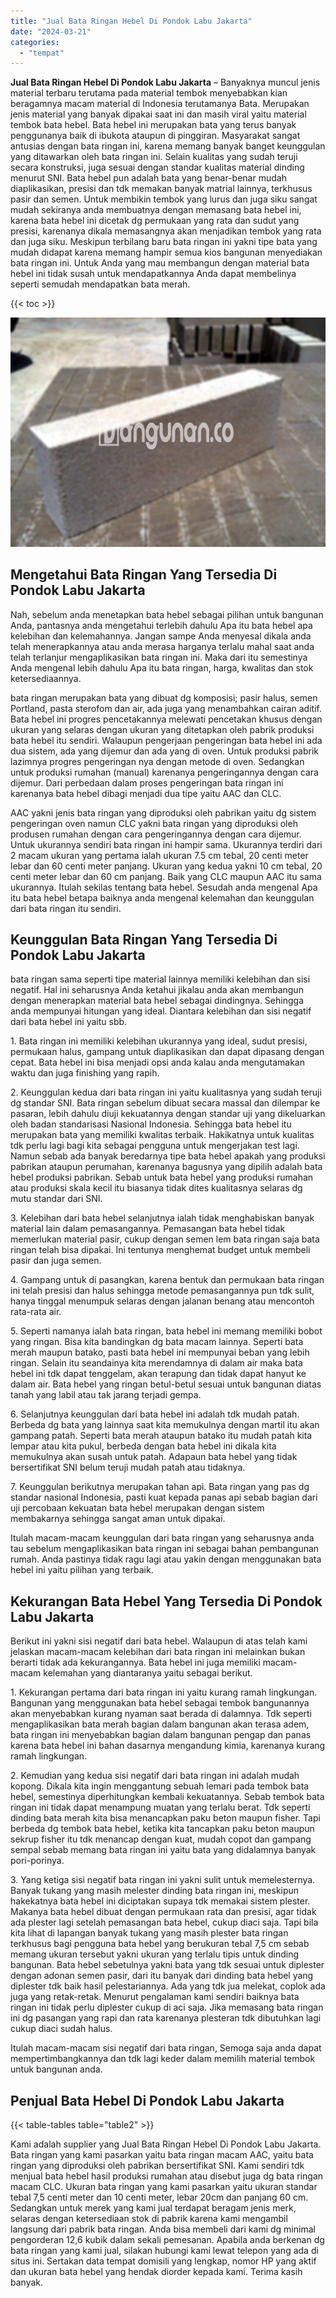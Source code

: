 ```yaml
---
title: "Jual Bata Ringan Hebel Di Pondok Labu Jakarta"
date: "2024-03-21"
categories: 
  - "tempat"
---
```


**Jual Bata Ringan Hebel Di Pondok Labu Jakarta** – Banyaknya muncul jenis material terbaru terutama pada material tembok menyebabkan kian beragamnya macam material di Indonesia terutamanya Bata. Merupakan jenis material yang banyak dipakai saat ini dan masih viral yaitu material tembok bata hebel. Bata hebel ini merupakan bata yang terus banyak penggunanya baik di ibukota ataupun di pinggiran. Masyarakat sangat antusias dengan bata ringan ini, karena memang banyak banget keunggulan yang ditawarkan oleh bata ringan ini. Selain kualitas yang sudah teruji secara konstruksi, juga sesuai dengan standar kualitas material dinding menurut SNI. Bata hebel pun adalah bata yang benar-benar mudah diaplikasikan, presisi dan tdk memakan banyak matrial lainnya, terkhusus pasir dan semen. Untuk membikin tembok yang lurus dan juga siku sangat mudah sekiranya anda membuatnya dengan memasang bata hebel ini, karena bata hebel ini dicetak dg permukaan yang rata dan sudut yang presisi, karenanya dikala memasangnya akan menjadikan tembok yang rata dan juga siku. Meskipun terbilang baru bata ringan ini yakni tipe bata yang mudah didapat karena memang hampir semua kios bangunan menyediakan bata ringan ini. Untuk Anda yang mau membangun dengan material bata hebel ini tidak susah untuk mendapatkannya Anda dapat membelinya seperti semudah mendapatkan bata merah.

{{< toc >}}

![Jual Bata Ringan Hebel Di Pondok Labu Jakarta](/images/jual-hebel-murah-01.png)

## Mengetahui Bata Ringan Yang Tersedia Di Pondok Labu Jakarta

Nah, sebelum anda menetapkan bata hebel sebagai pilihan untuk bangunan Anda, pantasnya anda mengetahui terlebih dahulu Apa itu bata hebel apa kelebihan dan kelemahannya. Jangan sampe Anda menyesal dikala anda telah menerapkannya atau anda merasa harganya terlalu mahal saat anda telah terlanjur mengaplikasikan bata ringan ini. Maka dari itu semestinya Anda mengenal lebih dahulu Apa itu bata ringan, harga, kwalitas dan stok ketersediaannya.

bata ringan merupakan bata yang dibuat dg komposisi; pasir halus, semen Portland, pasta sterofom dan air, ada juga yang menambahkan cairan aditif. Bata hebel ini progres pencetakannya melewati pencetakan khusus dengan ukuran yang selaras dengan ukuran yang ditetapkan oleh pabrik produksi bata hebel itu sendiri. Walaupun pengerjaan pengeringan bata hebel ini ada dua sistem, ada yang dijemur dan ada yang di oven. Untuk produksi pabrik lazimnya progres pengeringan nya dengan metode di oven. Sedangkan untuk produksi rumahan (manual) karenanya pengeringannya dengan cara dijemur. Dari perbedaan dalam proses pengeringan bata ringan ini karenanya bata hebel dibagi menjadi dua tipe yaitu AAC dan CLC.

AAC yakni jenis bata ringan yang diproduksi oleh pabrikan yaitu dg sistem pengeringan oven namun CLC yakni bata ringan yang diproduksi oleh produsen rumahan dengan cara pengeringannya dengan cara dijemur. Untuk ukurannya sendiri bata ringan ini hampir sama. Ukurannya terdiri dari 2 macam ukuran yang pertama ialah ukuran 7.5 cm tebal, 20 centi meter lebar dan 60 centi meter panjang. Ukuran yang kedua yakni 10 cm tebal, 20 centi meter lebar dan 60 cm panjang. Baik yang CLC maupun AAC itu sama ukurannya. Itulah sekilas tentang bata hebel. Sesudah anda mengenal Apa itu bata hebel betapa baiknya anda mengenal kelemahan dan keunggulan dari bata ringan itu sendiri.

## Keunggulan Bata Ringan Yang Tersedia Di Pondok Labu Jakarta

bata ringan sama seperti tipe material lainnya memiliki kelebihan dan sisi negatif. Hal ini seharusnya Anda ketahui jikalau anda akan membangun dengan menerapkan material bata hebel sebagai dindingnya. Sehingga anda mempunyai hitungan yang ideal. Diantara kelebihan dan sisi negatif dari bata hebel ini yaitu sbb.

1\. Bata ringan ini memiliki kelebihan ukurannya yang ideal, sudut presisi, permukaan halus, gampang untuk diaplikasikan dan dapat dipasang dengan cepat. Bata hebel ini bisa menjadi opsi anda kalau anda mengutamakan waktu dan juga finishing yang rapih.

2\. Keunggulan kedua dari bata ringan ini yaitu kualitasnya yang sudah teruji dg standar SNI. Bata ringan sebelum dibuat secara massal dan dilempar ke pasaran, lebih dahulu diuji kekuatannya dengan standar uji yang dikeluarkan oleh badan standarisasi Nasional Indonesia. Sehingga bata hebel itu merupakan bata yang memiliki kwalitas terbaik. Hakikatnya untuk kualitas tdk perlu lagi bagi kita sebagai pengguna untuk mengerjakan test lagi. Namun sebab ada banyak beredarnya tipe bata hebel apakah yang produksi pabrikan ataupun perumahan, karenanya bagusnya yang dipilih adalah bata hebel produksi pabrikan. Sebab untuk bata hebel yang produksi rumahan atau produksi skala kecil itu biasanya tidak dites kualitasnya selaras dg mutu standar dari SNI.

3\. Kelebihan dari bata hebel selanjutnya ialah tidak menghabiskan banyak material lain dalam pemasangannya. Pemasangan bata hebel tidak memerlukan material pasir, cukup dengan semen lem bata ringan saja bata ringan telah bisa dipakai. Ini tentunya menghemat budget untuk membeli pasir dan juga semen.

4\. Gampang untuk di pasangkan, karena bentuk dan permukaan bata ringan ini telah presisi dan halus sehingga metode pemasangannya pun tdk sulit, hanya tinggal menumpuk selaras dengan jalanan benang atau mencontoh rata-rata air.

5\. Seperti namanya ialah bata ringan, bata hebel ini memang memiliki bobot yang ringan. Bisa kita bandingkan dg bata macam lainnya. Seperti bata merah maupun batako, pasti bata hebel ini mempunyai beban yang lebih ringan. Selain itu seandainya kita merendamnya di dalam air maka bata hebel ini tdk dapat tenggelam, akan terapung dan tidak dapat hanyut ke dalam air. Bata hebel yang ringan betul-betul sesuai untuk bangunan diatas tanah yang labil atau tak jarang terjadi gempa.

6\. Selanjutnya keunggulan dari bata hebel ini adalah tdk mudah patah. Berbeda dg bata yang lainnya saat kita memukulnya dengan martil itu akan gampang patah. Seperti bata merah ataupun batako itu mudah patah kita lempar atau kita pukul, berbeda dengan bata hebel ini dikala kita memukulnya akan susah untuk patah. Adapaun bata hebel yang tidak bersertifikat SNI belum teruji mudah patah atau tidaknya.

7\. Keunggulan berikutnya merupakan tahan api. Bata ringan yang pas dg standar nasional Indonesia, pasti kuat kepada panas api sebab bagian dari uji percobaan kekuatan bata hebel merupakan dengan sistem membakarnya sehingga sangat aman untuk dipakai.

Itulah macam-macam keunggulan dari bata ringan yang seharusnya anda tau sebelum mengaplikasikan bata ringan ini sebagai bahan pembangunan rumah. Anda pastinya tidak ragu lagi atau yakin dengan menggunakan bata hebel ini yaitu pilihan yang terbaik.

## Kekurangan Bata Hebel Yang Tersedia Di Pondok Labu Jakarta

Berikut ini yakni sisi negatif dari bata hebel. Walaupun di atas telah kami jelaskan macam-macam kelebihan dari bata ringan ini melainkan bukan berarti tidak ada kekurangannya. Bata hebel ini juga memiliki macam-macam kelemahan yang diantaranya yaitu sebagai berikut.

1\. Kekurangan pertama dari bata ringan ini yaitu kurang ramah lingkungan. Bangunan yang menggunakan bata hebel sebagai tembok bangunannya akan menyebabkan kurang nyaman saat berada di dalamnya. Tdk seperti mengaplikasikan bata merah bagian dalam bangunan akan terasa adem, bata ringan ini menyebabkan bagian dalam bangunan pengap dan panas karena bata hebel ini bahan dasarnya mengandung kimia, karenanya kurang ramah lingkungan.

2\. Kemudian yang kedua sisi negatif dari bata ringan ini adalah mudah kopong. Dikala kita ingin menggantung sebuah lemari pada tembok bata hebel, semestinya diperhitungkan kembali kekuatannya. Sebab tembok bata ringan ini tidak dapat menampung muatan yang terlalu berat. Tdk seperti dinding bata merah kita bisa menancapkan paku beton maupun fisher. Tapi berbeda dg tembok bata hebel, ketika kita tancapkan paku beton maupun sekrup fisher itu tdk menancap dengan kuat, mudah copot dan gampang sempal sebab memang bata ringan ini yaitu bata yang didalamnya banyak pori-porinya.

3\. Yang ketiga sisi negatif bata ringan ini yakni sulit untuk memelesternya. Banyak tukang yang masih melester dinding bata ringan ini, meskipun hakekatnya bata hebel ini diciptakan supaya tdk memakai sistem plester. Makanya bata hebel dibuat dengan permukaan rata dan presisi, agar tidak ada plester lagi setelah pemasangan bata hebel, cukup diaci saja. Tapi bila kita lihat di lapangan banyak tukang yang masih plester bata ringan terkhusus bagi pengguna bata hebel yang berukuran tebal 7,5 cm sebab memang ukuran tersebut yakni ukuran yang terlalu tipis untuk dinding bangunan. Bata hebel sebetulnya yakni bata yang tdk sesuai untuk diplester dengan adonan semen pasir, dari itu banyak dari dinding bata hebel yang diplester tdk baik hasil pelestariannya. Ada yang tdk jua melekat, coplok ada juga yang retak-retak. Menurut pengalaman kami sendiri baiknya bata ringan ini tidak perlu diplester cukup di aci saja. Jika memasang bata ringan ini dg pasangan yang rapi dan rata karenanya plesteran tdk dibutuhkan lagi cukup diaci sudah halus.

Itulah macam-macam sisi negatif dari bata ringan, Semoga saja anda dapat mempertimbangkannya dan tdk lagi keder dalam memilih material tembok untuk bangunan anda.

## Penjual Bata Hebel Di Pondok Labu Jakarta

{{< table-tables table="table2" >}}

Kami adalah supplier yang Jual Bata Ringan Hebel Di Pondok Labu Jakarta. Bata ringan yang kami pasarkan yaitu bata ringan macam AAC, yaitu bata ringan yang diproduksi oleh pabrikan bersertifikat SNI. Kami sendiri tdk menjual bata hebel hasil produksi rumahan atau disebut juga dg bata ringan macam CLC. Ukuran bata ringan yang kami pasarkan yaitu ukuran standar tebal 7,5 centi meter dan 10 centi meter, lebar 20cm dan panjang 60 cm. Sedangkan untuk merek yang kami jual terdapat beragam jenis merk, selaras dengan ketersediaan stok di pabrik karena kami mengambil langsung dari pabrik bata ringan. Anda bisa membeli dari kami dg minimal pengorderan 12,6 kubik dalam sekali pemesanan. Apabila anda berkenan dg bata ringan yang kami jual, silakan hubungi kami lewat telepon yang ada di situs ini. Sertakan data tempat domisili yang lengkap, nomor HP yang aktif dan ukuran bata hebel yang hendak diorder kepada kami. Terima kasih banyak.
